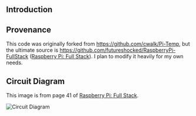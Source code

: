 ## Introduction

## Provenance
This code was originally forked from https://github.com/cwalk/Pi-Temp, but the ultimate source is https://github.com/futureshocked/RaspberryPi-FullStack ([Raspberry Pi: Full Stack](https://www.amazon.com/Raspberry-whirlwind-full-stack-application-development-ebook/dp/B017LGNKVQ)). I plan to modify it heavily for my own needs.

## Circuit Diagram
This image is from page 41 of [Raspberry Pi: Full Stack](https://www.amazon.com/Raspberry-whirlwind-full-stack-application-development-ebook/dp/B017LGNKVQ).

![Circuit Diagram](/Circuit.png?raw=true "Circuit Diagram")
